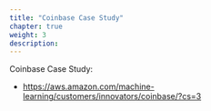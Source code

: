 ```yaml
---
title: "Coinbase Case Study"
chapter: true
weight: 3
description: 
---
```


Coinbase Case Study:
- https://aws.amazon.com/machine-learning/customers/innovators/coinbase/?cs=3 